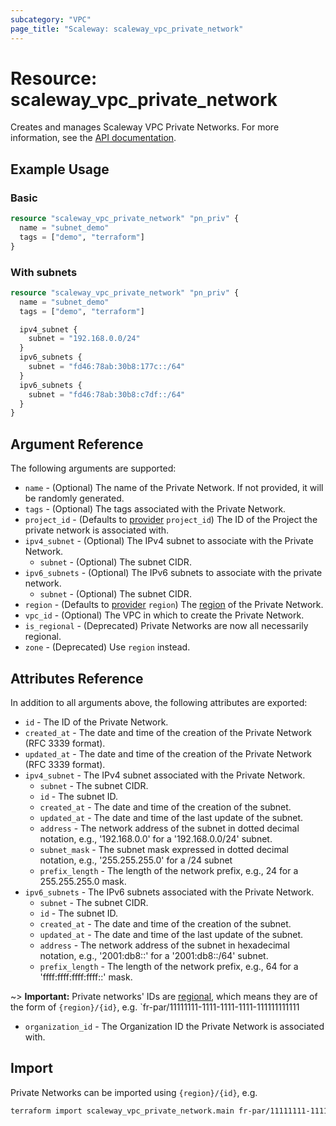 ```yaml
---
subcategory: "VPC"
page_title: "Scaleway: scaleway_vpc_private_network"
---
```


# Resource: scaleway_vpc_private_network

Creates and manages Scaleway VPC Private Networks.
For more information, see the [API documentation](https://www.scaleway.com/en/developers/api/vpc/#private-networks-ac2df4).

## Example Usage

### Basic

```terraform
resource "scaleway_vpc_private_network" "pn_priv" {
  name = "subnet_demo"
  tags = ["demo", "terraform"]
}
```

### With subnets

```terraform
resource "scaleway_vpc_private_network" "pn_priv" {
  name = "subnet_demo"
  tags = ["demo", "terraform"]

  ipv4_subnet {
    subnet = "192.168.0.0/24"
  }
  ipv6_subnets {
    subnet = "fd46:78ab:30b8:177c::/64"
  }
  ipv6_subnets {
    subnet = "fd46:78ab:30b8:c7df::/64"
  }
}
```

## Argument Reference

The following arguments are supported:

- `name` - (Optional) The name of the Private Network. If not provided, it will be randomly generated.
- `tags` - (Optional) The tags associated with the Private Network.
- `project_id` - (Defaults to [provider](../index.md#project_id) `project_id`) The ID of the Project the private network is associated with.
- `ipv4_subnet` - (Optional) The IPv4 subnet to associate with the Private Network.
    - `subnet` - (Optional) The subnet CIDR.
- `ipv6_subnets` - (Optional) The IPv6 subnets to associate with the private network.
    - `subnet` - (Optional) The subnet CIDR.
- `region` - (Defaults to [provider](../index.md#region) `region`) The [region](../guides/regions_and_zones.md#regions) of the Private Network.
- `vpc_id` - (Optional) The VPC in which to create the Private Network.
- `is_regional` - (Deprecated) Private Networks are now all necessarily regional.
- `zone` - (Deprecated) Use `region` instead.

## Attributes Reference

In addition to all arguments above, the following attributes are exported:

- `id` - The ID of the Private Network.
- `created_at` - The date and time of the creation of the Private Network (RFC 3339 format).
- `updated_at` - The date and time of the creation of the Private Network (RFC 3339 format).
- `ipv4_subnet` - The IPv4 subnet associated with the Private Network.
    - `subnet` - The subnet CIDR.
    - `id` - The subnet ID.
    - `created_at` - The date and time of the creation of the subnet.
    - `updated_at` - The date and time of the last update of the subnet.
    - `address` - The network address of the subnet in dotted decimal notation, e.g., '192.168.0.0' for a '192.168.0.0/24' subnet.
    - `subnet_mask` - The subnet mask expressed in dotted decimal notation, e.g., '255.255.255.0' for a /24 subnet
    - `prefix_length` - The length of the network prefix, e.g., 24 for a 255.255.255.0 mask.
- `ipv6_subnets` - The IPv6 subnets associated with the Private Network.
    - `subnet` - The subnet CIDR.
    - `id` - The subnet ID.
    - `created_at` - The date and time of the creation of the subnet.
    - `updated_at` - The date and time of the last update of the subnet.
    - `address` - The network address of the subnet in hexadecimal notation, e.g., '2001:db8::' for a '2001:db8::/64' subnet.
    - `prefix_length` - The length of the network prefix, e.g., 64 for a 'ffff:ffff:ffff:ffff::' mask.

~> **Important:** Private networks' IDs are [regional](../guides/regions_and_zones.md#resource-ids), which means they are of the form of `{region}/{id}`, e.g. `fr-par/11111111-1111-1111-1111-111111111111

- `organization_id` - The Organization ID the Private Network is associated with.

## Import

Private Networks can be imported using `{region}/{id}`, e.g.

```bash
terraform import scaleway_vpc_private_network.main fr-par/11111111-1111-1111-1111-111111111111
```
